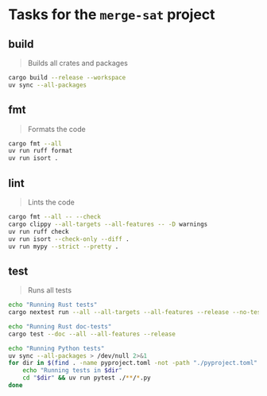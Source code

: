 # Tasks for the `merge-sat` project

## build

> Builds all crates and packages

~~~sh
cargo build --release --workspace
uv sync --all-packages
~~~

## fmt

> Formats the code

~~~sh
cargo fmt --all
uv run ruff format
uv run isort .
~~~

## lint

> Lints the code

~~~sh
cargo fmt --all -- --check
cargo clippy --all-targets --all-features -- -D warnings
uv run ruff check
uv run isort --check-only --diff .
uv run mypy --strict --pretty .
~~~

## test

> Runs all tests

<!-- We are waiting on this issue before relying on `nextest` for doc-tests.
https://github.com/nextest-rs/nextest/issues/16
-->

~~~sh
echo "Running Rust tests"
cargo nextest run --all --all-targets --all-features --release --no-tests warn

echo "Running Rust doc-tests"
cargo test --doc --all --all-features --release

echo "Running Python tests"
uv sync --all-packages > /dev/null 2>&1
for dir in $(find . -name pyproject.toml -not -path "./pyproject.toml" -exec dirname {} \;); do
    echo "Running tests in $dir"
    cd "$dir" && uv run pytest ./**/*.py
done
~~~
